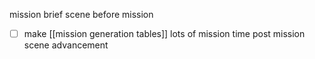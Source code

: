 mission brief 
scene before mission
- [ ] make [[mission generation tables]]
lots of mission time
post mission scene
advancement


